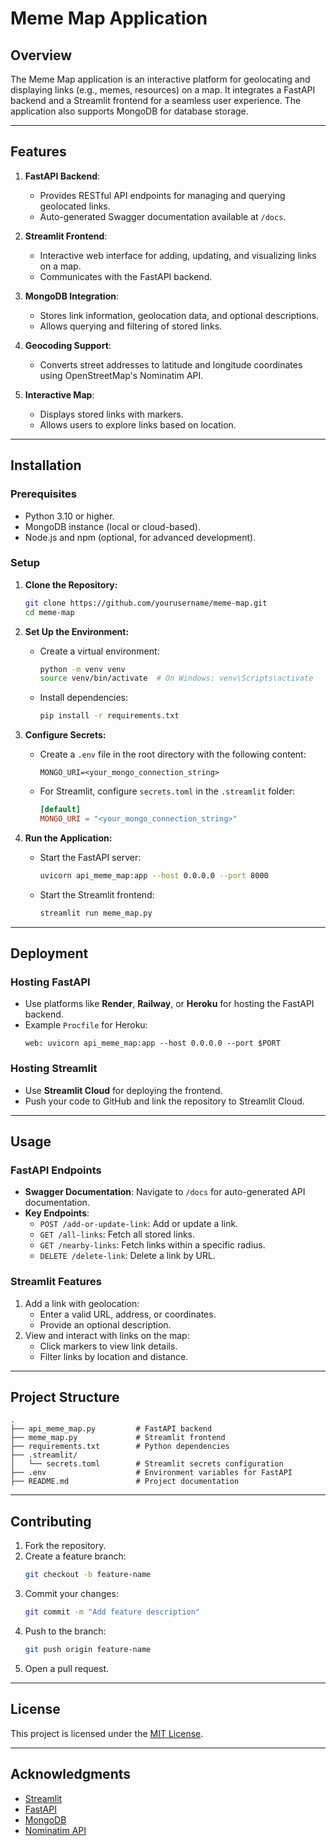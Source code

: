 # Meme Map Application

## Overview
The Meme Map application is an interactive platform for geolocating and displaying links (e.g., memes, resources) on a map. It integrates a FastAPI backend and a Streamlit frontend for a seamless user experience. The application also supports MongoDB for database storage.

---

## Features
1. **FastAPI Backend**:
   - Provides RESTful API endpoints for managing and querying geolocated links.
   - Auto-generated Swagger documentation available at `/docs`.

2. **Streamlit Frontend**:
   - Interactive web interface for adding, updating, and visualizing links on a map.
   - Communicates with the FastAPI backend.

3. **MongoDB Integration**:
   - Stores link information, geolocation data, and optional descriptions.
   - Allows querying and filtering of stored links.

4. **Geocoding Support**:
   - Converts street addresses to latitude and longitude coordinates using OpenStreetMap's Nominatim API.

5. **Interactive Map**:
   - Displays stored links with markers.
   - Allows users to explore links based on location.

---

## Installation

### Prerequisites
- Python 3.10 or higher.
- MongoDB instance (local or cloud-based).
- Node.js and npm (optional, for advanced development).

### Setup
1. **Clone the Repository:**
   ```bash
   git clone https://github.com/yourusername/meme-map.git
   cd meme-map
   ```

2. **Set Up the Environment:**
   - Create a virtual environment:
     ```bash
     python -m venv venv
     source venv/bin/activate  # On Windows: venv\Scripts\activate
     ```
   - Install dependencies:
     ```bash
     pip install -r requirements.txt
     ```

3. **Configure Secrets:**
   - Create a `.env` file in the root directory with the following content:
     ```env
     MONGO_URI=<your_mongo_connection_string>
     ```
   - For Streamlit, configure `secrets.toml` in the `.streamlit` folder:
     ```toml
     [default]
     MONGO_URI = "<your_mongo_connection_string>"
     ```

4. **Run the Application:**
   - Start the FastAPI server:
     ```bash
     uvicorn api_meme_map:app --host 0.0.0.0 --port 8000
     ```
   - Start the Streamlit frontend:
     ```bash
     streamlit run meme_map.py
     ```

---

## Deployment

### Hosting FastAPI
- Use platforms like **Render**, **Railway**, or **Heroku** for hosting the FastAPI backend.
- Example `Procfile` for Heroku:
  ```
  web: uvicorn api_meme_map:app --host 0.0.0.0 --port $PORT
  ```

### Hosting Streamlit
- Use **Streamlit Cloud** for deploying the frontend.
- Push your code to GitHub and link the repository to Streamlit Cloud.

---

## Usage

### FastAPI Endpoints
- **Swagger Documentation**: Navigate to `/docs` for auto-generated API documentation.
- **Key Endpoints**:
  - `POST /add-or-update-link`: Add or update a link.
  - `GET /all-links`: Fetch all stored links.
  - `GET /nearby-links`: Fetch links within a specific radius.
  - `DELETE /delete-link`: Delete a link by URL.

### Streamlit Features
1. Add a link with geolocation:
   - Enter a valid URL, address, or coordinates.
   - Provide an optional description.
2. View and interact with links on the map:
   - Click markers to view link details.
   - Filter links by location and distance.

---

## Project Structure
```
.
├── api_meme_map.py         # FastAPI backend
├── meme_map.py             # Streamlit frontend
├── requirements.txt        # Python dependencies
├── .streamlit/
│   └── secrets.toml        # Streamlit secrets configuration
├── .env                    # Environment variables for FastAPI
├── README.md               # Project documentation
```

---

## Contributing
1. Fork the repository.
2. Create a feature branch:
   ```bash
   git checkout -b feature-name
   ```
3. Commit your changes:
   ```bash
   git commit -m "Add feature description"
   ```
4. Push to the branch:
   ```bash
   git push origin feature-name
   ```
5. Open a pull request.

---

## License
This project is licensed under the [MIT License](LICENSE).

---

## Acknowledgments
- [Streamlit](https://streamlit.io/)
- [FastAPI](https://fastapi.tiangolo.com/)
- [MongoDB](https://www.mongodb.com/)
- [Nominatim API](https://nominatim.openstreetmap.org/)

